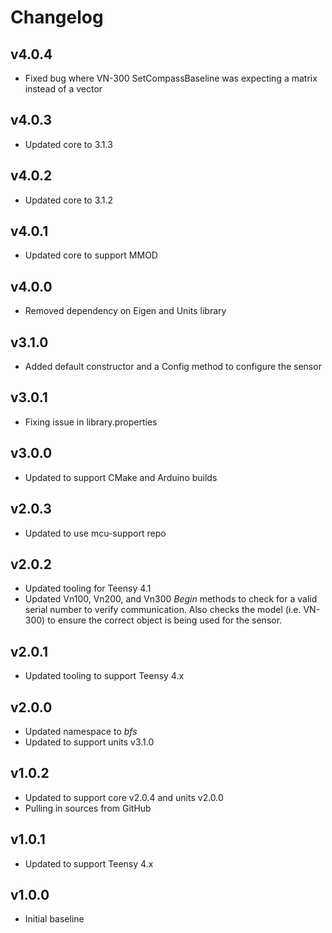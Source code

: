 # Changelog

## v4.0.4
- Fixed bug where VN-300 SetCompassBaseline was expecting a matrix instead of a vector

## v4.0.3
- Updated core to 3.1.3

## v4.0.2
- Updated core to 3.1.2

## v4.0.1
- Updated core to support MMOD

## v4.0.0
- Removed dependency on Eigen and Units library

## v3.1.0
- Added default constructor and a Config method to configure the sensor

## v3.0.1
- Fixing issue in library.properties

## v3.0.0
- Updated to support CMake and Arduino builds

## v2.0.3
- Updated to use mcu-support repo

## v2.0.2
- Updated tooling for Teensy 4.1
- Updated Vn100, Vn200, and Vn300 *Begin* methods to check for a valid serial number to verify communication. Also checks the model (i.e. VN-300) to ensure the correct object is being used for the sensor.

## v2.0.1
- Updated tooling to support Teensy 4.x

## v2.0.0
- Updated namespace to *bfs*
- Updated to support units v3.1.0

## v1.0.2
- Updated to support core v2.0.4 and units v2.0.0
- Pulling in sources from GitHub

## v1.0.1
- Updated to support Teensy 4.x

## v1.0.0
- Initial baseline
